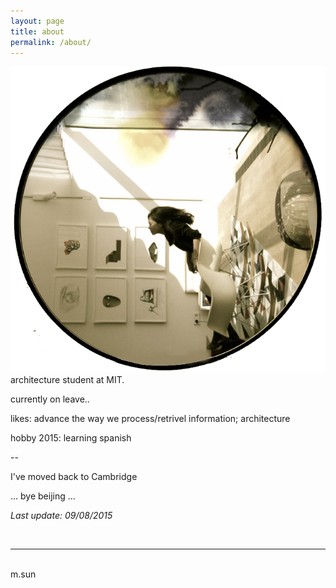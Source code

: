 ```yaml
---
layout: page
title: about
permalink: /about/
---
```

<img class="col one right" src="/img/prof_pic.jpg">

<br/>
architecture student at MIT. 

currently on leave..

likes: advance the way we process/retrivel information; architecture

hobby 2015: learning spanish

--


I've moved back to Cambridge 

... bye beijing ...

*Last update: 09/08/2015*





<br/>
<hr/>
<br/>
<span class="contacticon center">
	<a href="sunmmm@gmail.com"><i class="fa fa-envelope-square"></i></a>
	<a href="https://twitter.com/beliefooo" target="_blank"><i class="fa fa-twitter-square"></i></a>
</span>

<div class="col three caption">
	m.sun
</div>

